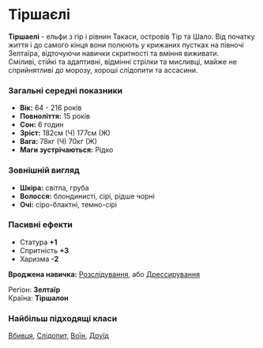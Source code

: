 # Тіршаєлі

**Тіршаелі** - ельфи з гір і рівнин Такаси, островів Тір та Шало. Від початку життя і до самого кінця вони полюють у крижаних пустках на півночі Зелтаїра, відточуючи навички скритності та вміння виживати.<br />
Сміливі, стійкі та адаптивні, відмінні стрілки та мисливці, майже не сприйнятливі до морозу, хороші слідопити та асcасини.

### Загальні середні показники
  - **Вік:** 64 - 216 років
  - **Повноліття:** 15 років
  - **Сон:** 6 годин
  - **Зріст:** 182см (Ч) 177см (Ж)
  - **Вага:** 78кг (Ч) 70кг (Ж)
  - **Маги зустрічаються:** Рідко

### Зовнішній вигляд
  - **Шкіра:** світла, груба
  - **Волосся:** блондинисті, сірі, рідше чорні
  - **Очі:** сіро-блактні, темно-сірі

### Пасивні ефекти
  - Статура **+1**
  - Спритність **+3**
  - Харизма **-2**

**Вроджена навичка:** [Розслідування](/docs/characters/index.md#investigation), або [Дрессирування](/docs/characters/index.md#dressing)

Регіон: **Зелтаїр**<br />
Країна: **Тіршалон**

### Найбільш підходящі класи

[Вбивця](/docs/classes/killer), [Слідопит](/docs/classes/ranger), [Воїн](/docs/classes/warrior), [Друїд](/docs/classes/druid)